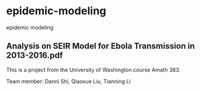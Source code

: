 # epidemic-modeling
epidemic modeling

## Analysis on SEIR Model for Ebola Transmission in 2013-2016.pdf

This is a project from the University of Washington course Amath 383. 

Team member: Danni Shi, Qiaoxue Liu, Tianning Li
